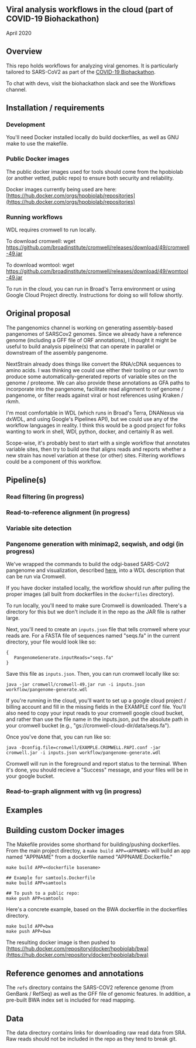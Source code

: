 Viral analysis workflows in the cloud (part of COVID-19 Biohackathon)
--------------------
April 2020

## Overview
This repo holds workflows for analyzing viral genomes. It is
particularly tailored to SARS-CoV2 as part of the [COVID-19 Biohackathon](https://github.com/virtual-biohackathons/covid-19-bh20).

To chat with devs, visit the biohackathon slack and see the Workflows channel.

## Installation / requirements

### Development
You'll need Docker installed locally do build dockerfiles, as well as GNU make to use the makefile.

### Public Docker images
The public docker images used for tools should come from the hpobiolab (or another vetted, public repo) to ensure both security and reliability.

Docker images currently being used are here: [https://hub.docker.com/orgs/hpobiolab/repositories](https://hub.docker.com/orgs/hpobiolab/repositories)


### Running workflows
WDL requires cromwell to run locally.

To download cromwell: wget https://github.com/broadinstitute/cromwell/releases/download/49/cromwell-49.jar

To download womtool: wget https://github.com/broadinstitute/cromwell/releases/download/49/womtool-49.jar

To run in the cloud, you can run in Broad's Terra environment or using Google Cloud Project directly. Instructions for doing so will follow shortly.



## Original proposal
The pangenomics channel is working on generating assembly-based pangenomes of SARSCov2 genomes. Since we already have a reference genome (including a GFF file of ORF annotations), I thought it might be useful to build analysis pipeline(s) that can operate in parallel or downstream of the assembly pangenome.

NextStrain already does things like convert the RNA/cDNA sequences to amino acids. I was thinking we could use either their tooling or our own to produce some automatically-generated reports of variable sites on the genome / proteome. We can also provide these annotations as GFA paths to incorporate into the pangenome, facilitate read alignment to ref genome / pangenome, or filter reads against viral or host references using Kraken / rkmh.

I'm most comfortable in WDL (which runs in Broad's Terra, DNANexus via dxWDL, and using Google's Pipelines API), but we could use any of the workflow languages in reality. I think this would be a good project for folks wanting to work in shell, WDl, python, docker, and certainly R as well.

Scope-wise, it's probably best to start with a single workflow that annotates variable sites, then try to build one that aligns reads and reports whether a new strain has novel variation at these (or other) sites. Filtering workflows could be a component of this workflow.

## Pipeline(s)

### Read filtering (in progress)

### Read-to-reference alignment (in progress)

### Variable site detection

### Pangenome generation with minimap2, seqwish, and odgi (in progress)
We've wrapped the commands to build the odgi-based SARS-CoV2 pangenome and
visualization, described [here](https://github.com/virtual-biohackathons/covid-19-bh20/wiki/Pangenome), into a WDL description that can be run via Cromwell.

If you have docker installed locally, the workflow should run after pulling the proper images
(all built from dockerfiles in the `dockerfiles` directory).

To run locally, you'll need to make sure Cromwell is downloaded. There's a directory for this but we don't include it in the repo as the JAR file is rather large.

Next, you'll need to create an `inputs.json` file that tells cromwell where your reads are.
For a FASTA file of sequences named "seqs.fa" in the current directory,
your file would look like so:
```
{
   PangenomeGenerate.inputReads="seqs.fa"
}
```

Save this file as `inputs.json`. Then, you can run cromwell locally like so:  

```
java -jar cromwell/cromwell-49.jar run -i inputs.json workflow/pangenome-generate.wdl
```


If you're running in the cloud,
you'll want to set up a google cloud project / billing account and fill in the missing fields in the
EXAMPLE conf file. You'll also need to copy your input reads to your cromwell google cloud bucket, and rather than use the file name in the inputs.json, put the absolute path in your cromwell bucket (e.g., "gs://cromwell-cloud-dir/data/seqs.fa").

Once you've done that, you can run like so:

```
java -Dconfig.file=cromwell/EXAMPLE.CROMWELL.PAPI.conf -jar cromwell.jar -i inputs.json workflow/pangenome-generate.wdl
```

Cromwell will run in the foreground and report status to the terminal. When it's done, you should recieve a "Success" message, and your files will be in your google bucket.


### Read-to-graph alignment with vg (in progress)


## Examples

## Building custom Docker images

The Makefile provides some shorthand for building/pushing dockerfiles. From the main project directoy,
a `make build APP=<APPNAME>` will build an app named "APPNAME" from a dockerfile named "APPNAME.Dockerfile."

```
make build APP=<dockerfile basename>

## Example for samtools.Dockerfile
make build APP=samtools

## To push to a public repo:
make push APP=samtools
```

Here's a concrete example, based on the BWA dockerfile in the dockerfiles directory.
```
make build APP=bwa
make push APP=bwa
```

The resulting docker image is then pushed to [https://hub.docker.com/repository/docker/hpobiolab/bwa](https://hub.docker.com/repository/docker/hpobiolab/bwa)

## Reference genomes and annotations
The `refs` directory contains the SARS-COV2 reference genome (from GenBank / RefSeq) as well
as the GFF file of genomic features. In addition, a pre-built BWA index set is included for read mapping.

## Data
The data directory contains links for downloading raw read data from SRA. Raw reads should not be included in the repo as they tend to break git.


